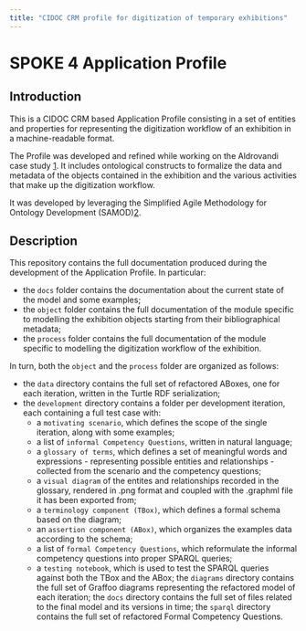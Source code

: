 ```yaml
---
title: "CIDOC CRM profile for digitization of temporary exhibitions"
---
```


# SPOKE 4 Application Profile

## Introduction
This is a CIDOC CRM based Application Profile consisting in a set of entities and properties for representing the digitization workflow of an exhibition in a machine-readable format.

The Profile was developed and refined while working on the Aldrovandi case study [1](https://doi.org/10.1016/j.daach.2023.e00309). It includes ontological constructs to formalize the data and metadata of the objects contained in the exhibition and the various activities that make up the digitization workflow.

It was developed by leveraging the Simplified Agile Methodology for Ontology Development (SAMOD)[2](http://dx.doi.org/10.6084/m9.figshare.3189769).

## Description
This repository contains the full documentation produced during the development of the Application Profile. In particular:
* the `docs` folder contains the documentation about the current state of the model and some examples;
* the `object` folder contains the full documentation of the module specific to modelling the exhibition objects starting from their bibliographical metadata;
* the `process` folder contains the full documentation of the module specific to modelling the digitization workflow of the exhibition.

In turn, both the `object` and the `process` folder are organized as follows:
* the `data` directory contains the full set of refactored ABoxes, one for each iteration, written in the Turtle RDF serialization;
* the `development` directory contains a folder per development iteration, each containing a full test case with:
    - a `motivating scenario`, which defines the scope of the single iteration, along with some examples;
    - a list of `informal Competency Questions`, written in natural language;
    - a `glossary of terms`, which defines a set of meaningful words and expressions - representing possible entities and relationships - collected from the scenario and the competency questions;
    - a `visual diagram` of the entites and relationships recorded in the glossary, rendered in .png format and coupled with the .graphml file it has been exported from;
    - a `terminology component (TBox)`, which defines a formal schema based on the diagram;
    - an `assertion component (ABox)`, which organizes the examples data according to the schema;
    - a list of `formal Competency Questions`, which reformulate the informal competency questions into proper SPARQL queries;
    - a `testing notebook`, which is used to test the SPARQL queries against both the TBox and the ABox;
the `diagrams` directory contains the full set of Graffoo diagrams representing the refactored model of each iteration;
the `docs` directory contains the full set of files related to the final model and its versions in time;
the `sparql` directory contains the full set of refactored Formal Competency Questions.